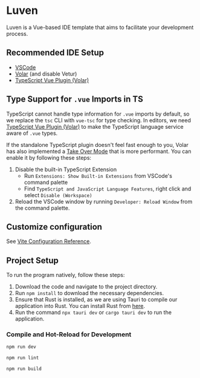 # Luven

Luven is a Vue-based IDE template that aims to facilitate your development process.

## Recommended IDE Setup

- [VSCode](https://code.visualstudio.com/)
- [Volar](https://marketplace.visualstudio.com/items?itemName=Vue.volar) (and disable Vetur)
- [TypeScript Vue Plugin (Volar)](https://marketplace.visualstudio.com/items?itemName=Vue.vscode-typescript-vue-plugin)

## Type Support for `.vue` Imports in TS

TypeScript cannot handle type information for `.vue` imports by default, so we replace the `tsc` CLI with `vue-tsc` for type checking. In editors, we need [TypeScript Vue Plugin (Volar)](https://marketplace.visualstudio.com/items?itemName=Vue.vscode-typescript-vue-plugin) to make the TypeScript language service aware of `.vue` types.

If the standalone TypeScript plugin doesn't feel fast enough to you, Volar has also implemented a [Take Over Mode](https://github.com/johnsoncodehk/volar/discussions/471#discussioncomment-1361669) that is more performant. You can enable it by following these steps:

1. Disable the built-in TypeScript Extension
    - Run `Extensions: Show Built-in Extensions` from VSCode's command palette
    - Find `TypeScript and JavaScript Language Features`, right click and select `Disable (Workspace)`
2. Reload the VSCode window by running `Developer: Reload Window` from the command palette.

## Customize configuration

See [Vite Configuration Reference](https://vitejs.dev/config/).

## Project Setup

To run the program natively, follow these steps:

1. Download the code and navigate to the project directory.
2. Run `npm install` to download the necessary dependencies.
3. Ensure that Rust is installed, as we are using Tauri to compile our application into Rust. You can install Rust from [here](https://www.rust-lang.org/tools/install).
4. Run the command `npx tauri dev` or `cargo tauri dev` to run the application.

### Compile and Hot-Reload for Development

```sh
npm run dev

npm run lint

npm run build